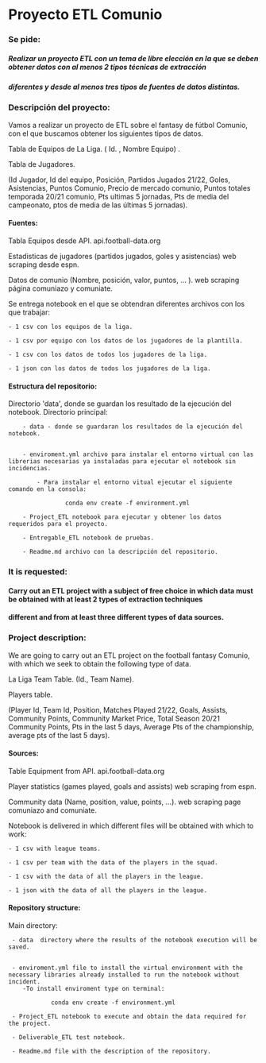 # Proyecto ETL Comunio

### Se pide:

##### Realizar un proyecto ETL con un tema de libre elección en la que se deben obtener datos con al menos 2 tipos técnicas de extracción
##### diferentes y desde al menos tres tipos de fuentes de datos distintas.

### Descripción del proyecto:

Vamos a realizar un proyecto de ETL sobre el fantasy de fútbol Comunio, con el que buscamos obtener los siguientes tipos de datos.

Tabla de Equipos de La Liga. ( Id. , Nombre Equipo) .

Tabla de Jugadores.

(Id Jugador, Id del equipo, Posición, Partidos Jugados 21/22, Goles, Asistencias, Puntos Comunio, Precio de mercado comunio, Puntos totales temporada 20/21 comunio, Pts ultimas 5 jornadas, Pts de media del campeonato, ptos de media de las últimas 5 jornadas).

#### Fuentes:

Tabla Equipos desde API. api.football-data.org

Estadisticas de jugadores (partidos jugados, goles y asistencias) web scraping desde espn.

Datos de comunio (Nombre, posición, valor, puntos, ... ). web scraping página comuniazo y comuniate.

Se entrega notebook en el que se obtendran diferentes archivos con los que trabajar: 

    - 1 csv con los equipos de la liga. 
    
    - 1 csv por equipo con los datos de los jugadores de la plantilla. 
    
    - 1 csv con los datos de todos los jugadores de la liga. 
    
    - 1 json con los datos de todos los jugadores de la liga.


#### Estructura del repositorio:

Directorio 'data', donde se guardan los resultado de la ejecución del notebook.
Directorio principal:

        - data - donde se guardaran los resultados de la ejecución del notebook.
    
    
        - enviroment.yml archivo para instalar el entorno virtual con las librerias necesarias ya instaladas para ejecutar el notebook sin incidencias.
        
            - Para instalar el entorno vitual ejecutar el siguiente comando en la consola: 
                    
                    conda env create -f environment.yml
        
        - Project_ETL notebook para ejecutar y obtener los datos requeridos para el proyecto.
   
        - Entregable_ETL notebook de pruebas.
   
        - Readme.md archivo con la descripción del repositorio.

### It is requested:

#### Carry out an ETL project with a subject of free choice in which data must be obtained with at least 2 types of extraction techniques
#### different and from at least three different types of data sources.

### Project description:

We are going to carry out an ETL project on the football fantasy Comunio, with which we seek to obtain the following type of data.

La Liga Team Table. (Id., Team Name).

Players table.

(Player Id, Team Id, Position, Matches Played 21/22, Goals, Assists, Community Points, Community Market Price, Total Season 20/21 Community Points, Pts in the last 5 days, Average Pts of the championship, average pts of the last 5 days).

#### Sources:

Table Equipment from API. api.football-data.org

Player statistics (games played, goals and assists) web scraping from espn.

Community data (Name, position, value, points, ...). web scraping page comuniazo and comuniate.

Notebook is delivered in which different files will be obtained with which to work: 

    - 1 csv with league teams. 
    
    - 1 csv per team with the data of the players in the squad.
    
    - 1 csv with the data of all the players in the league.
    
    - 1 json with the data of all the players in the league.
    

#### Repository structure:


Main directory:

     - data  directory where the results of the notebook execution will be saved.
     
     
     - enviroment.yml file to install the virtual environment with the necessary libraries already installed to run the notebook without incident.
        -To install enviroment type on terminal:
        
                conda env create -f environment.yml
                
     - Project_ETL notebook to execute and obtain the data required for the project.
     
     - Deliverable_ETL test notebook.
     
     - Readme.md file with the description of the repository. 
